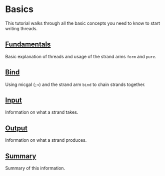 # Basics

This tutorial walks through all the basic concepts you need to know to
start writing threads.

## [Fundamentals](/userspace/threads/tutorials/basics/fundamentals)

Basic explanation of threads and usage of the strand arms `form` and `pure`.

## [Bind](/userspace/threads/tutorials/basics/bind)

Using micgal (`;<`) and the strand arm `bind` to chain strands together.

## [Input](/userspace/threads/tutorials/basics/input)

Information on what a strand takes.

## [Output](/userspace/threads/tutorials/basics/output)

Information on what a strand produces.

## [Summary](/userspace/threads/tutorials/basics/summary)

Summary of this information.

